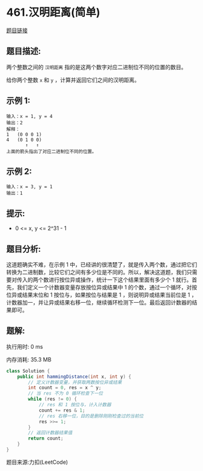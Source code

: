# 461.汉明距离(简单)

[题目链接](https://leetcode-cn.com/problems/hamming-distance/)

## 题目描述:

两个整数之间的 `汉明距离` 指的是这两个数字对应二进制位不同的位置的数目。

给你两个整数 `x` 和 `y` ，计算并返回它们之间的汉明距离。

## 示例 1:

```
输入：x = 1, y = 4
输出：2
解释：
1   (0 0 0 1)
4   (0 1 0 0)
       ↑   ↑
上面的箭头指出了对应二进制位不同的位置。
```

## 示例 2:

```
输入：x = 3, y = 1
输出：1
```

## 提示:
- 0 <= x, y <= 2^31 - 1

## 题目分析:

这道题确实不难，在示例 1 中，已经讲的很清楚了，就是传入两个数，通过把它们转换为二进制数，比较它们之间有多少位是不同的。所以，解决这道题，我们只需要对传入的两个数进行按位异或操作，统计一下这个结果里面有多少个 1 就行。首先，我们定义一个计数器变量存放按位异或结果中 1 的个数，通过一个循环，对按位异或结果末位和 1 按位与，如果按位与结果是 1 ，则说明异或结果当前位是 1 ，计数器加一，并让异或结果右移一位，继续循环检测下一位。最后返回计数器的结果即可。

## 题解:

执行用时: 0 ms

内存消耗: 35.3 MB

```java
class Solution {
    public int hammingDistance(int x, int y) {
        // 定义计数器变量，并获取两数按位异或结果
        int count = 0, res = x ^ y;
        // 当 res 不为 0 循环检查下一位
        while (res != 0) {
            // res 和 1 按位与，计入计数器
            count += res & 1;
            // res 右移一位，目的是删除刚刚检查过的当前位
            res >>= 1;
        }
        // 返回计数器结果值
        return count;
    }
}
```

题目来源:力扣(LeetCode)
